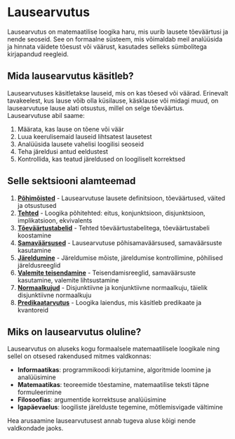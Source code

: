 # Lausearvutus

Lausearvutus on matemaatilise loogika haru, mis uurib lausete tõeväärtusi ja nende seoseid. See on formaalne süsteem, mis võimaldab meil analüüsida ja hinnata väidete tõesust või väärust, kasutades selleks sümbolitega kirjapandud reegleid.

## Mida lausearvutus käsitleb?

Lausearvutuses käsitletakse lauseid, mis on kas tõesed või väärad. Erinevalt tavakeelest, kus lause võib olla küsilause, käsklause või midagi muud, on lausearvutuse lause alati otsustus, millel on selge tõeväärtus. Lausearvutuse abil saame:

1. Määrata, kas lause on tõene või väär
2. Luua keerulisemaid lauseid lihtsatest lausetest
3. Analüüsida lausete vahelisi loogilisi seoseid
4. Teha järeldusi antud eeldustest
5. Kontrollida, kas teatud järeldused on loogiliselt korrektsed

## Selle sektsiooni alamteemad

1. **[Põhimõisted](./1-1-põhimõisted.md)** - Lausearvutuse lausete definitsioon, tõeväärtused, väited ja otsustused
2. **[Tehted](./1-2-tehted.md)** - Loogika põhitehted: eitus, konjunktsioon, disjunktsioon, implikatsioon, ekvivalents
3. **[Tõeväärtustabelid](./1-3-tõeväärtustabelid.md)** - Tehted tõeväärtustabelitega, tõeväärtustabeli koostamine
4. **[Samaväärsused](./1-4-samaväärsused.md)** - Lausearvutuse põhisamaväärsused, samaväärsuste kasutamine
5. **[Järeldumine](./1-5-järeldumine.md)** - Järeldumise mõiste, järeldumise kontrollimine, põhilised järeldusreeglid
6. **[Valemite teisendamine](./1-6-valemite-teisendamine.md)** - Teisendamisreeglid, samaväärsuste kasutamine, valemite lihtsustamine
7. **[Normaalkujud](./1-7-normaalkujud.md)** - Disjunktiivne ja konjunktiivne normaalkuju, täielik disjunktiivne normaalkuju
8. **[Predikaatarvutus](./1-8-predikaatarvutus/index.md)** - Loogika laiendus, mis käsitleb predikaate ja kvantoreid

## Miks on lausearvutus oluline?

Lausearvutus on aluseks kogu formaalsele matemaatilisele loogikale ning sellel on otsesed rakendused mitmes valdkonnas:

- **Informaatikas**: programmikoodi kirjutamine, algoritmide loomine ja analüüsimine
- **Matemaatikas**: teoreemide tõestamine, matemaatilise teksti täpne formuleerimine
- **Filosoofias**: argumentide korrektsuse analüüsimine
- **Igapäevaelus**: loogiliste järelduste tegemine, mõtlemisvigade vältimine

Hea arusaamine lausearvutusest annab tugeva aluse kõigi nende valdkondade jaoks.